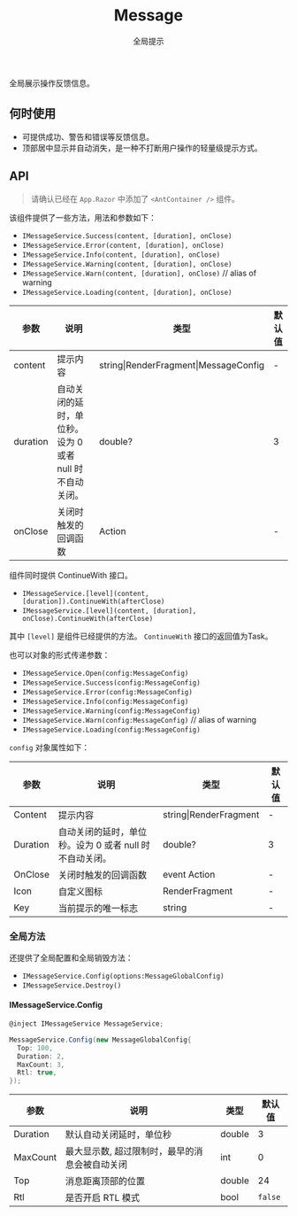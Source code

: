 ﻿---
category: Components
subtitle: 全局提示
type: 反馈
title: Message
cover: https://gw.alipayobjects.com/zos/alicdn/hAkKTIW0K/Message.svg
---

全局展示操作反馈信息。

## 何时使用

- 可提供成功、警告和错误等反馈信息。
- 顶部居中显示并自动消失，是一种不打断用户操作的轻量级提示方式。

## API

> 请确认已经在 `App.Razor` 中添加了 `<AntContainer />` 组件。

该组件提供了一些方法，用法和参数如下：

- `IMessageService.Success(content, [duration], onClose)`
- `IMessageService.Error(content, [duration], onClose)`
- `IMessageService.Info(content, [duration], onClose)`
- `IMessageService.Warning(content, [duration], onClose)`
- `IMessageService.Warn(content, [duration], onClose)` // alias of warning
- `IMessageService.Loading(content, [duration], onClose)`

| 参数     | 说明                                          | 类型                      | 默认值 |
| -------- | --------------------------------------------- | ------------------------- | ------ |
| content  | 提示内容                                      | string\|RenderFragment\|MessageConfig | -      |
| duration | 自动关闭的延时，单位秒。设为 0 或者 null 时不自动关闭。 | double?                    | 3      |
| onClose  | 关闭时触发的回调函数                          | Action                  | -      |

组件同时提供 ContinueWith 接口。

- `IMessageService.[level](content, [duration]).ContinueWith(afterClose)`
- `IMessageService.[level](content, [duration], onClose).ContinueWith(afterClose)`

其中 `[level]` 是组件已经提供的方法。 `ContinueWith` 接口的返回值为Task。

也可以对象的形式传递参数：

- `IMessageService.Open(config:MessageConfig)`
- `IMessageService.Success(config:MessageConfig)`
- `IMessageService.Error(config:MessageConfig)`
- `IMessageService.Info(config:MessageConfig)`
- `IMessageService.Warning(config:MessageConfig)`
- `IMessageService.Warn(config:MessageConfig)` // alias of warning
- `IMessageService.Loading(config:MessageConfig)`

`config` 对象属性如下：

| 参数     | 说明                                          | 类型           | 默认值 |
| -------- | --------------------------------------------- | -------------- | ------ |
| Content  | 提示内容                                      | string\|RenderFragment      | -      |
| Duration | 自动关闭的延时，单位秒。设为 0 或者 null 时不自动关闭。 | double?         | 3      |
| OnClose  | 关闭时触发的回调函数                          | event Action       | -      |
| Icon     | 自定义图标                                    | RenderFragment      | -      |
| Key      | 当前提示的唯一标志                            | string | -      |

### 全局方法

还提供了全局配置和全局销毁方法：

- `IMessageService.Config(options:MessageGlobalConfig)`
- `IMessageService.Destroy()`

#### IMessageService.Config

```c#
@inject IMessageService MessageService;

MessageService.Config(new MessageGlobalConfig{
  Top: 100,
  Duration: 2,
  MaxCount: 3,
  Rtl: true,
});
```

| 参数 | 说明 | 类型 | 默认值 |
| --- | --- | --- | --- |
| Duration | 默认自动关闭延时，单位秒 | double | 3 |
| MaxCount | 最大显示数, 超过限制时，最早的消息会被自动关闭 | int | 0 |
| Top | 消息距离顶部的位置 | double | 24 |
| Rtl | 是否开启 RTL 模式 | bool | `false` |